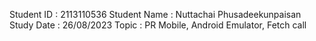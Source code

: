 Student ID : 2113110536
Student Name : Nuttachai Phusadeekunpaisan
Study Date : 26/08/2023
Topic : PR Mobile, Android Emulator, Fetch call